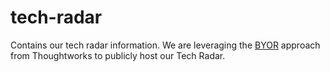 # tech-radar
Contains our tech radar information. We are leveraging the [BYOR](https://www.thoughtworks.com/radar/byor) approach from Thoughtworks to publicly host our Tech Radar.
